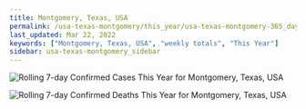 ```yaml
---
title: Montgomery, Texas, USA
permalink: /usa-texas-montgomery/this_year/usa-texas-montgomery-365_days.html
last_updated: Mar 22, 2022
keywords: ["Montgomery, Texas, USA", "weekly totals", "This Year"]
sidebar: usa-texas-montgomery_sidebar
---
```


![Rolling 7-day Confirmed Cases This Year for Montgomery, Texas, USA](/covid_tracker/images/graphs/usa-texas-montgomery-rolling_7_days_confirmed-365_days_graph.png)

![Rolling 7-day Confirmed Deaths This Year for Montgomery, Texas, USA](/covid_tracker/images/graphs/usa-texas-montgomery-rolling_7_days_deaths-365_days_graph.png)
